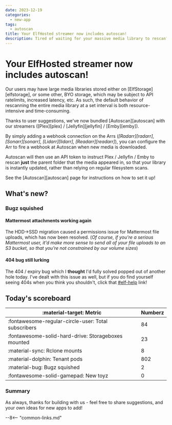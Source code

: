 ```yaml
---
date: 2023-12-19
categories:
  - new-app
tags:
  - autoscan
title: Your ElfHosted streamer now includes autoscan!
description: Tired of waiting for your massive media library to rescan? All streaming apps now get FREE bundled autoscan, for instant Library updates!
---
```

# Your ElfHosted streamer now includes autoscan!

Our users may have large media libraries stored either on [ElfStorage][elfstorage], or some other, BYO storage, which may be subject to API ratelimits, increased latency, etc. As such, the default behavior of rescanning the entire media library at a set interval is both resource-intensive and time-consuming.

Thanks to user suggestions, we've now bundled [Autoscan][autoscan] with our streamers ([Plex][plex] / [Jellyfin][jellyfin] / [Emby][emby]). 

By simply adding a webhook connection on the Arrs (*[Radarr][radarr], [Sonarr][sonarr], [Lidarr][lidarr], [Readarr][readarr]*), you can configure the Arr to fire a webhook at Autoscan when new media is downloaded. 

Autoscan will then use an API token to instruct Plex / Jellyfin / Emby to rescan **just** the parent folder that the media appeared in, so that your library is instantly updated, rather than relying on regular filesystem scans.

See the [Autoscan][autoscan] page for instructions on how to set it up!

<!-- more -->

## What's new? ##

### Bugz squished

#### Mattermost attachments working again

The HDD->SSD migration caused a permissions issue for Mattermost file uploads, which has now been resolved. (*Of course, if you're a serious Mattermost user, it'd make more sense to send all of your file uploads to an S3 bucket, so that you're not constrained by our volume sizes*)

#### 404 bug still lurking

The 404 / expiry bug which I **thought** I'd fully solved popped out of another hole today. I've dealt with this issue as well, but if you do find yourself seeing 404s when you think you shouldn't, click that [#elf-help](https://discord.com/channels/396055506072109067/1119478614287712337) link!

## Today's scoreboard

:material-target: Metric | Numberz
---------|----------
:fontawesome-regular-circle-user: Total subscribers | 84
:fontawesome-solid-hard-drive: Storageboxes mounted | 23
:material-sync: Rclone mounts | 8
:material-dolphin: Tenant pods | 802
:material-bug: Bugz squished | 2
:fontawesome-solid-gamepad: New toyz | 0

### Summary

As always, thanks for building with us - feel free to share suggestions, and your own ideas for new apps to add!

--8<-- "common-links.md"